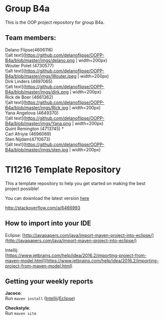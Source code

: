 # Group B4a
This is the OOP project repository for group B4a.

## Team members:
Delano Flipse(4606116)\
![alt text](https://github.com/delanoflipse/OOPP-B4a/blob/master/imgs/delano.png | width=200px)
\
Wouter Polet (4730577)\
![alt text](https://github.com/delanoflipse/OOPP-B4a/blob/master/imgs/Wouter.jpeg | width=200px)
\
Dirk Linders (4697065)\
![alt text](https://github.com/delanoflipse/OOPP-B4a/blob/master/imgs/dirk.png | width=200px)
\
Rick de Boer (4661362)\
![alt text](https://github.com/delanoflipse/OOPP-B4a/blob/master/imgs/Rick.jpg | width=200px)
\
Yana Angelova (4649370)\
![alt text](https://github.com/delanoflipse/OOPP-B4a/blob/master/imgs/Yana.png | width=200px)
\
Quint Remington (4713745) †\
Carl Afriyie (4696069)\
Sten Nijdam(4710673)\
![alt text](https://github.com/delanoflipse/OOPP-B4a/blob/master/imgs/sten.jpg | width=200px)

# TI1216 Template Repository

This a template repository to help you get started on making the best project possible!

You can download the latest version [here](https://github.com/SERG-Delft/TI1216/releases)

http://stackoverflow.com/a/6466993

## How to import into your IDE

Eclipse:
[http://javapapers.com/java/import-maven-project-into-eclipse/](http://javapapers.com/java/import-maven-project-into-eclipse/)

Intellij:  
[https://www.jetbrains.com/help/idea/2016.2/importing-project-from-maven-model.html](https://www.jetbrains.com/help/idea/2016.2/importing-project-from-maven-model.html)

## Getting your weekly reports

**Jacoco**:  
Run `maven install` ([Intellij](https://www.jetbrains.com/help/idea/2016.3/getting-started-with-maven.html#execute_maven_goal)/[Eclipse](http://imgur.com/a/6q7pV))

**Checkstyle**:  
Run `maven site`
